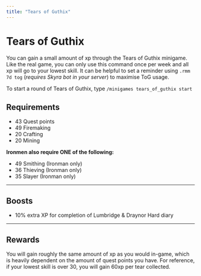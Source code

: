 ```yaml
---
title: "Tears of Guthix"
---
```


# Tears of Guthix

You can gain a small amount of xp through the Tears of Guthix minigame. Like the real game, you can only use this command once per week and all xp will go to your lowest skill. It can be helpful to set a reminder using `.rmm 7d tog` (_requires Skyra bot in your server_) to maximise ToG usage.

To start a round of Tears of Guthix, type `/minigames tears_of_guthix start`

## Requirements

- 43 Quest points
- 49 Firemaking
- 20 Crafting
- 20 Mining

**Ironmen also require ONE of the following:**

- 49 Smithing (Ironman only)
- 36 Thieving (Ironman only)
- 35 Slayer (Ironman only)

---

## Boosts

- 10% extra XP for completion of Lumbridge & Draynor Hard diary

---

## Rewards

You will gain roughly the same amount of xp as you would in-game, which is heavily dependent on the amount of quest points you have. For reference, if your lowest skill is over 30, you will gain 60xp per tear collected.
